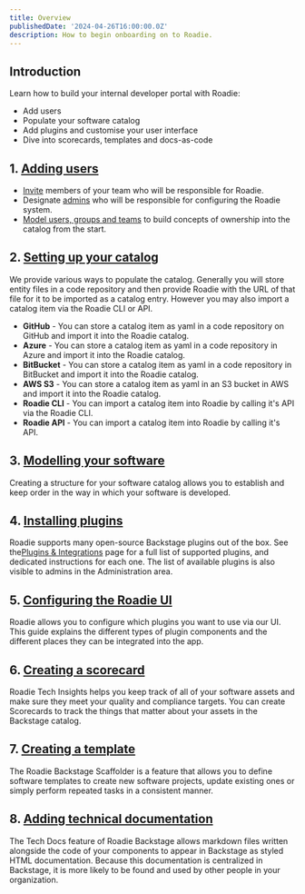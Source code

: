 ```yaml
---
title: Overview
publishedDate: '2024-04-26T16:00:00.0Z'
description: How to begin onboarding on to Roadie.
---
```



## Introduction

Learn how to build your internal developer portal with Roadie:

- Add users 
- Populate your software catalog
- Add plugins and customise your user interface
- Dive into scorecards, templates and docs-as-code

## 1. [Adding users](/docs/getting-started/user-management/)

- [Invite](/docs/getting-started/user-management/) members of your team who will be responsible for Roadie. 
- Designate [admins](/docs/getting-started/create-admin-group/) who will be responsible for configuring the Roadie system.
- [Model users, groups and teams](/docs/getting-started/teams/) to build concepts of ownership into the catalog from the start.

## 2. [Setting up your catalog](/docs/getting-started/adding-a-catalog-item/)

We provide various ways to populate the catalog. Generally you will store entity files in a code repository and then provide Roadie with the URL of that file for it to be imported as a catalog entry. However you may also import a catalog item via the Roadie CLI or API.

- **GitHub** - You can store a catalog item as yaml in a code repository on GitHub and import it into the Roadie catalog.
- **Azure** - You can store a catalog item as yaml in a code repository in Azure and import it into the Roadie catalog.
- **BitBucket** - You can store a catalog item as yaml in a code repository in BitBucket and import it into the Roadie catalog.
- **AWS S3** - You can store a catalog item as yaml in an S3 bucket in AWS and import it into the Roadie catalog.
- **Roadie CLI** - You can import a catalog item into Roadie by calling it's API via the Roadie CLI.
- **Roadie API** - You can import a catalog item into Roadie by calling it's API.

## 3. [Modelling your software](/docs/getting-started/model-software/)

Creating a structure for your software catalog allows you to establish and keep order in the way in which your software is developed.

## 4. [Installing plugins](/docs/getting-started/configuring-backstage-plugins/)

Roadie supports many open-source Backstage plugins out of the box. See the[Plugins & Integrations](/docs/integrations/) page for a full list of supported plugins, and dedicated instructions for each one. The list of available plugins is also visible to admins in the Administration area.

## 5. [Configuring the Roadie UI](/docs/getting-started/configure-ui/)

Roadie allows you to configure which plugins you want to use via our UI. This guide explains the different types of plugin components and the different places they can be integrated into the app.

## 6. [Creating a scorecard](/docs/getting-started/creating-a-scorecard/)

Roadie Tech Insights helps you keep track of all of your software assets and make sure they meet your quality and compliance targets. You can create Scorecards to track the things that matter about your assets in the Backstage catalog. 

## 7. [Creating a template](/docs/getting-started/scaffolding-components/)

The Roadie Backstage Scaffolder is a feature that allows you to define software templates to create new software projects, update existing ones or simply perform repeated tasks in a consistent manner.

## 8. [Adding technical documentation](/docs/getting-started/technical-documentation/)

The Tech Docs feature of Roadie Backstage allows markdown files written alongside the code of your components to appear in Backstage as styled HTML documentation. Because this documentation is centralized in Backstage, it is more likely to be found and used by other people in your organization.